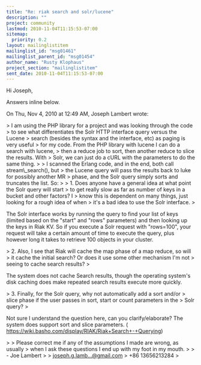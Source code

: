```yaml
---
title: "Re: riak search and solr/lucene"
description: ""
project: community
lastmod: 2010-11-04T11:15:53-07:00
sitemap:
  priority: 0.2
layout: mailinglistitem
mailinglist_id: "msg01461"
mailinglist_parent_id: "msg01454"
author_name: "Rusty Klophaus"
project_section: "mailinglistitem"
sent_date: 2010-11-04T11:15:53-07:00
---
```



Hi Joseph,

Answers inline below.

On Thu, Nov 4, 2010 at 12:49 AM, Joseph Lambert
wrote:

&gt; I am using the PHP library for a project and was looking through the code
&gt; to see what differentiates the Solr HTTP interface query versus the Lucene
&gt; search (besides the syntax and the interface, etc) as paging is very useful
&gt; for my code. From the PHP library with lucene I can do a search with lucene,
&gt; then a reduce job to sort, then another reduce to slice the results. With
&gt; Solr, we can just do a cURL with the parameters to do the same thing.
&gt;
&gt; I scanned the Erlang code, and in the end, both call stream\\_search(), but
&gt; the Lucene query will pass the results back to luke for possibly another MR
&gt; phase, and the Solr query simply sorts and truncates the list. So:
&gt;
&gt; 1. Does anyone have a general idea at what point the Solr query will start
&gt; to get really slow as far as number of keys in a bucket and other factors? I
&gt; know this is dependent on many things, just looking for a rough idea of when
&gt; it's a bad idea to use the Solr interface.
&gt;

The Solr interface works by running the query to find your list of keys
(limited based on the "start" and "rows" parameters) and then looking up the
keys in Riak KV. So if you execute a Solr request with "rows=100", your
request will take a certain amount of time to execute the query, plus
however long it takes to retrieve 100 objects in your cluster.


&gt; 2. Also, I see that Riak will cache the map phase of a map reduce, so will
&gt; it cache the initial search? Or does it use some other mechanism I'm not
&gt; seeing to cache search results?
&gt;

The system does not cache Search results, though the operating system's disk
caching does make repeated search results execute more quickly.


&gt; 3. Finally, for the Solr query, why not automatically add a sort and/or
&gt; slice phase if the user passes in sort, start or count parameters in the
&gt; Solr query?
&gt;

Not sure I understand the question here, can you clarify/elaborate? The
system does support sort and slice parameters. (
https://wiki.basho.com/display/RIAK/Riak+Search+-+Querying)


&gt;
&gt; Please correct me if any of the assumptions I made are wrong, as usually
&gt; when I ask these questions I end up with my foot in my mouth.
&gt;
&gt; - Joe Lambert
&gt;
&gt; joseph.g.lamb...@gmail.com
&gt; +86 13656213284
&gt;

